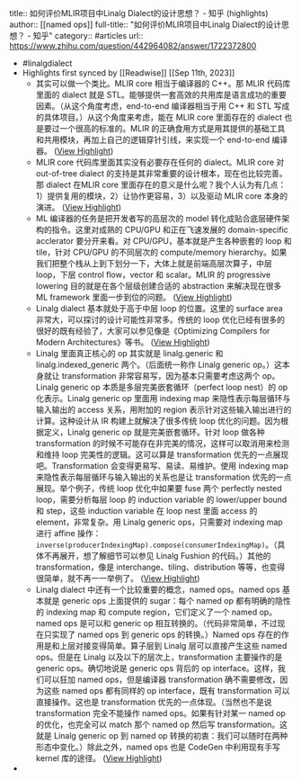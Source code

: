 title:: 如何评价MLIR项目中Linalg Dialect的设计思想？ - 知乎 (highlights)
author:: [[named ops]]
full-title:: "如何评价MLIR项目中Linalg Dialect的设计思想？ - 知乎"
category:: #articles
url:: https://www.zhihu.com/question/442964082/answer/1722372800

- #linalgdialect
- Highlights first synced by [[Readwise]] [[Sep 11th, 2023]]
	- 其实可以做一个类比。MLIR core 相当于编译器的 C++。那 MLIR 代码库里面的 dialect 就是 STL。能够提供一套高效的共用库是语言成功的重要因素。（从这个角度考虑，end-to-end 编译器相当于用 C++ 和 STL 写成的具体项目。）从这个角度来考虑，能在 MLIR core 里面存在的 dialect 也是要过一个很高的标准的。MLIR 的正确食用方式是用其提供的基础工具和共用模块，再加上自己的逻辑穿针引线，来实现一个 end-to-end 编译器。 ([View Highlight](https://instapaper.com/read/1632226639/23057303))
	- MLIR core 代码库里面其实没有必要存在任何的 dialect。MLIR core 对 out-of-tree dialect 的支持是其非常重要的设计根本，现在也比较完善。那 dialect 在MLIR core 里面存在的意义是什么呢？我个人认为有几点：1）提供复用的模块，2）让协作更容易，3）以及驱动 MLIR core 本身的演进。 ([View Highlight](https://instapaper.com/read/1632226639/23057308))
	- ML 编译器的任务是把开发者写的高层次的 model 转化成贴合底层硬件架构的指令。这里对成熟的 CPU/GPU 和正在飞速发展的 domain-specific acclerator 要分开来看。对 CPU/GPU，基本就是产生各种嵌套的 loop 和 tile，针对 CPU/GPU 的不同层次的 compute/memory hierarchy。如果我们把整个栈从上到下划分一下，大体上就是前端高层次算子，中层 loop，下层 control flow，vector 和 scalar。MLIR 的 progressive lowering 目的就是在各个层级创建合适的 abstraction 来解决现在很多 ML framework 里面一步到位的问题。 ([View Highlight](https://instapaper.com/read/1632226639/23057326))
	- Linalg dialect 基本就处于高于中层 loop 的位置。这里的 surface area 非常大，可以探讨的设计可能性非常多。传统的 loop 优化已经有很多的很好的既有经验了，大家可以参见像是《Optimizing Compilers for Modern Architectures》等书。 ([View Highlight](https://instapaper.com/read/1632226639/23057332))
	- Linalg 里面真正核心的 op 其实就是 linalg.generic 和 linalg.indexed_generic 两个。（后面统一称作 Linalg generic op。）这本身就让 transformation 非常容易写，因为基本只需要考虑这两个 op。Linalg generic op 本质是多层完美嵌套循环（perfect loop nest）的 op 化表示。Linalg generic op 里面用 indexing map 来隐性表示每层循环与输入输出的 access 关系，用附加的 region 表示针对这些输入输出进行的计算。这种设计从 IR 构建上就解决了很多传统 loop 优化的问题。因为根据定义，Linalg generic op 就是完美嵌套循环。针对 loop 做各种 transformation 的时候不可能存在非完美的情况，这样可以取消用来检测和维持 loop 完美性的逻辑。这可以算是 transformation 优先的一点展现吧。Transformation 会变得更易写、易读、易维护。使用 indexing map 来隐性表示每层循环与输入输出的关系也是让 transformation 优先的一点展现。举个例子，传统 loop 优化中如果要 fuse 两个 perfectly nested loop，需要分析每层 loop 的 induction variable 的 lower/upper bound 和 step，这些 induction variable 在 loop nest 里面 access 的 element，非常复杂。用 Linalg generic ops，只需要对 indexing map 进行 affine 操作：`inverse(producerIndexingMap).compose(consumerIndexingMap)`。（具体不再展开，想了解细节可以参见 Linalg Fushion 的代码。）其他的 transformation，像是 interchange、tiling、distribution 等等，也变得很简单，就不再一一举例了。 ([View Highlight](https://instapaper.com/read/1632226639/23057342))
	- Linalg dialect 中还有一个比较重要的概念，named ops。named ops 基本就是 generic ops 上面提供的 sugar：每个 named op 都有明确的隐性的 indexing map 和 compute region，它们定义了一个 named op。named ops 是可以和 generic op 相互转换的。（代码非常简单，不过现在只实现了 named ops 到 generic ops 的转换。）Named ops 存在的作用是和上层对接变得简单。算子层到 Linalg 层可以直接产生这些 named ops。但是在 Linalg 以及以下的层次上，transformation 主要操作的是 generic ops。确切地说是 generic ops 背后的 op interface。这样，我们可以狂加 named ops，但是编译器 transformation 确不需要修改，因为这些 named ops 都有同样的 op interface，既有 transformation 可以直接操作。这也是 transformation 优先的一点体现。（当然也不是说 transformation 完全不能操作 named ops。如果有针对某一 named op 的优化，也完全可以 match 那个 named op 然后写 transformation。这就是 Linalg generic op 到 named op 转换的初衷：我们可以随时在两种形态中变化。）除此之外，named ops 也是 CodeGen 中利用现有手写 kernel 库的途径。 ([View Highlight](https://instapaper.com/read/1632226639/23057353))
-
